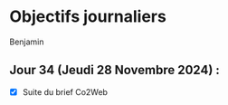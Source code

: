 # Objectifs journaliers

Benjamin

## Jour 34 (Jeudi 28 Novembre 2024) :

- [x] Suite du brief Co2Web
